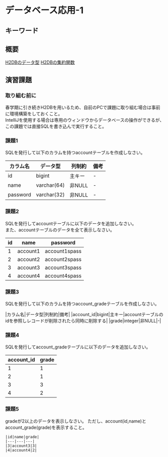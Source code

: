 # データベース応用-1

## キーワード

## 概要

[H2DBのデータ型](https://www.h2database.com/html/datatypes.html)
[H2DBの集約関数](https://www.h2database.com/html/functions-aggregate.html)

## 演習課題

### 取り組む前に

春学期に引き続きH2DBを用いるため、自前のPCで課題に取り組む場合は事前に環境構築をしておくこと。</br>
IntelliJを使用する場合は専用のウィンドウからデータベースの操作ができるが、この課題では直接SQLを書き込んで実行すること。</br>

### 課題1

SQLを発行して以下のカラムを持つaccountテーブルを作成しなさい。

|カラム名|データ型|列制約|備考|
|---|---|---|---|
|id|bigint|主キー|-|
|name|varchar(64)|非NULL|-|
|password|varchar(32)|非NULL|-|

### 課題2

SQLを発行してaccountテーブルに以下のデータを追加しなさい。</br>
また、accountテーブルのデータを全て表示しなさい。

|id|name|password|
|---|---|---|
|1|account1|account1spass|
|2|account2|account2spass|
|3|account3|account3spass|
|4|account4|account4spass|

### 課題3

SQLを発行して以下のカラムを持つaccount_gradeテーブルを作成しなさい。

|カラム名|データ型|列制約|備考|
|account_id|bigint|主キー|accountテーブルのidを参照しレコードが削除されたら同時に削除する|
|grade|integer|非NULL|-|

### 課題4

SQLを発行してaccount_gradeテーブルに以下のデータを追加しなさい。</br>

|account_id|grade|
|---|---|
|1|1|
|2|1|
|3|3|
|4|2|

### 課題5

gradeが2以上のデータを表示しなさい。
ただし、account(id,name)とaccount_grade(grade)を表示すること。

```text
|id|name|grade|
|---|---|---|
|3|account3|3|
|4|account4|2|
```

### 

